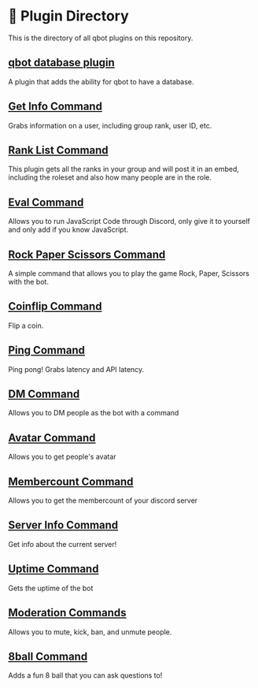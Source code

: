 # 📁 Plugin Directory   
This is the directory of all qbot plugins on this repository.

## [qbot database plugin](/qbot_database_plugin/)   
A plugin that adds the ability for qbot to have a database.

## [Get Info Command](/getinfo/)   
Grabs information on a user, including group rank, user ID, etc.

## [Rank List Command](/ranklist/)   
This plugin gets all the ranks in your group and will post it in an embed, including the roleset and also how many people are in the role.

## [Eval Command](/eval_plugin/)   
Allows you to run JavaScript Code through Discord, only give it to yourself and only add if you know JavaScript.

## [Rock Paper Scissors Command](/rps_plugin/)
A simple command that allows you to play the game Rock, Paper, Scissors with the bot.

## [Coinflip Command](/coinflip/)
Flip a coin.

## [Ping Command](/ping/)
Ping pong! Grabs latency and API latency.

## [DM Command](/dm_plugin/)   
Allows you to DM people as the bot with a command

## [Avatar Command](/avatar_plugin/)   
Allows you to get people's avatar

## [Membercount Command](/membercount_plugin/)
Allows you to get the membercount of your discord server

## [Server Info Command](/serverinfo_plugin/)
Get info about the current server!

## [Uptime Command](/uptime_plugin/)
Gets the uptime of the bot

## [Moderation Commands](/moderation_commands/)
Allows you to mute, kick, ban, and unmute people.

## [8ball Command](/8ball/)
Adds a fun 8 ball that you can ask questions to!
